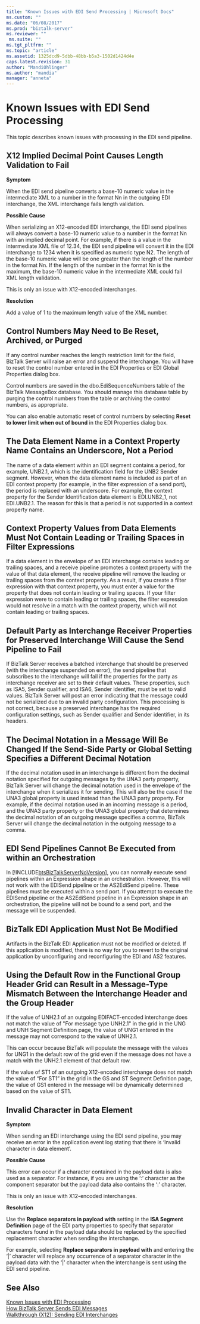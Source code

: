 ```yaml
---
title: "Known Issues with EDI Send Processing | Microsoft Docs"
ms.custom: ""
ms.date: "06/08/2017"
ms.prod: "biztalk-server"
ms.reviewer: ""
 ms.suite: ""
ms.tgt_pltfrm: ""
ms.topic: "article"
ms.assetid: 1325dcd9-5dbb-48bb-b5a3-1502d1424d4e
caps.latest.revision: 31
author: "MandiOhlinger"
ms.author: "mandia"
manager: "anneta"
---
```

# Known Issues with EDI Send Processing
This topic describes known issues with processing in the EDI send pipeline.  
  
## X12 Implied Decimal Point Causes Length Validation to Fail  
 **Symptom**  
  
 When the EDI send pipeline converts a base-10 numeric value in the intermediate XML to a number in the format Nn in the outgoing EDI interchange, the XML interchange fails length validation.  
  
 **Possible Cause**  
  
 When serializing an X12-encoded EDI interchange, the EDI send pipelines will always convert a base-10 numeric value to a number in the format Nn with an implied decimal point. For example, if there is a value in the intermediate XML file of 12.34, the EDI send pipeline will convert it in the EDI interchange to 1234 when it is specified as numeric type N2. The length of the base-10 numeric value will be one greater than the length of the number in the format Nn. If the length of the number in the format Nn is the maximum, the base-10 numeric value in the intermediate XML could fail XML length validation.  
  
 This is only an issue with X12-encoded interchanges.  
  
 **Resolution**  
  
 Add a value of 1 to the maximum length value of the XML number.  
  
## Control Numbers May Need to Be Reset, Archived, or Purged  
 If any control number reaches the length restriction limit for the field, BizTalk Server will raise an error and suspend the interchange. You will have to reset the control number entered in the EDI Properties or EDI Global Properties dialog box.  
  
 Control numbers are saved in the dbo.EdiSequenceNumbers table of the BizTalk MessageBox database. You should manage this database table by purging the control numbers from the table or archiving the control numbers, as appropriate.  
  
 You can also enable automatic reset of control numbers by selecting **Reset to lower limit when out of bound** in the EDI Properties dialog box.  
  
## The Data Element Name in a Context Property Name Contains an Underscore, Not a Period  
 The name of a data element within an EDI segment contains a period, for example, UNB2.1, which is the identification field for the UNB2 Sender segment. However, when the data element name is included as part of an EDI context property (for example, in the filter expression of a send port), the period is replaced with an underscore. For example, the context property for the Sender Identification data element is EDI.UNB2_1, not EDI.UNB2.1. The reason for this is that a period is not supported in a context property name.  
  
## Context Property Values from Data Elements Must Not Contain Leading or Trailing Spaces in Filter Expressions  
 If a data element in the envelope of an EDI interchange contains leading or trailing spaces, and a receive pipeline promotes a context property with the value of that data element, the receive pipeline will remove the leading or trailing spaces from the context property. As a result, if you create a filter expression with that context property, you must enter a value for the property that does not contain leading or trailing spaces. If your filter expression were to contain leading or trailing spaces, the filter expression would not resolve in a match with the context property, which will not contain leading or trailing spaces.  
  
## Default Party as Interchange Receiver Properties for Preserved Interchange Will Cause the Send Pipeline to Fail  
 If BizTalk Server receives a batched interchange that should be preserved (with the interchange suspended on error), the send pipeline that subscribes to the interchange will fail if the properties for the party as interchange receiver are set to their default values. These properties, such as ISA5, Sender qualifier, and ISA6, Sender identifier, must be set to valid values. BizTalk Server will post an error indicating that the message could not be serialized due to an invalid party configuration. This processing is not correct, because a preserved interchange has the required configuration settings, such as Sender qualifier and Sender identifier, in its headers.  
  
## The Decimal Notation in a Message Will Be Changed If the Send-Side Party or Global Setting Specifies a Different Decimal Notation  
 If the decimal notation used in an interchange is different from the decimal notation specified for outgoing messages by the UNA3 party property, BizTalk Server will change the decimal notation used in the envelope of the interchange when it serializes it for sending. This will also be the case if the UNA3 global property is used instead than the UNA3 party property. For example, if the decimal notation used in an incoming message is a period, and the UNA3 party property or the UNA3 global property that determines the decimal notation of an outgoing message specifies a comma, BizTalk Server will change the decimal notation in the outgoing message to a comma.  
  
## EDI Send Pipelines Cannot Be Executed from within an Orchestration  
 In [!INCLUDE[btsBizTalkServerNoVersion](../includes/btsbiztalkservernoversion-md.md)], you can normally execute send pipelines within an Expression shape in an orchestration. However, this will not work with the EDISend pipeline or the AS2EdiSend pipeline. These pipelines must be executed within a send port. If you attempt to execute the EDISend pipeline or the AS2EdiSend pipeline in an Expression shape in an orchestration, the pipeline will not be bound to a send port, and the message will be suspended.  
  
## BizTalk EDI Application Must Not Be Modified  
 Artifacts in the BizTalk EDI Application must not be modified or deleted. If this application is modified, there is no way for you to revert to the original application by unconfiguring and reconfiguring the EDI and AS2 features.  
  
## Using the Default Row in the Functional Group Header Grid can Result in a Message-Type Mismatch Between the Interchange Header and the Group Header  
 If the value of UNH2.1 of an outgoing EDIFACT-encoded interchange does not match the value of "For message type UNH2.1" in the grid in the UNG and UNH Segment Definition page, the value of UNG1 entered in the message may not correspond to the value of UNH2.1.  
  
 This can occur because BizTalk will populate the message with the values for UNG1 in the default row of the grid even if the message does not have a match with the UNH2.1 element of that default row.  
  
 If the value of ST1 of an outgoing X12-encoded interchange does not match the value of “For ST1” in the grid in the GS and ST Segment Definition page, the value of GS1 entered in the message will be dynamically determined based on the value of ST1.  
  
## Invalid Character in Data Element  
 **Symptom**  
  
 When sending an EDI interchange using the EDI send pipeline, you may receive an error in the application event log stating that there is ‘Invalid character in data element’.  
  
 **Possible Cause**  
  
 This error can occur if a character contained in the payload data is also used as a separator. For instance, if you are using the ‘:’ character as the component separator but the payload data also contains the ‘:’ character.  
  
 This is only an issue with X12-encoded interchanges.  
  
 **Resolution**  
  
 Use the **Replace separators in payload with** setting in the **ISA Segment Definition** page of the EDI party properties to specify that separator characters found in the payload data should be replaced by the specified replacement character when sending the interchange.  
  
 For example, selecting **Replace separators in payload with** and entering the ‘&#124;’ character will replace any occurrence of a separator character in the payload data with the ‘&#124;’ character when the interchange is sent using the EDI send pipeline.  
  
## See Also  
 [Known Issues with EDI Processing](../core/known-issues-with-edi-processing.md)   
 [How BizTalk Server Sends EDI Messages](../core/how-biztalk-server-sends-edi-messages.md)   
 [Walkthrough (X12): Sending EDI Interchanges](../core/walkthrough-x12-sending-edi-interchanges.md)